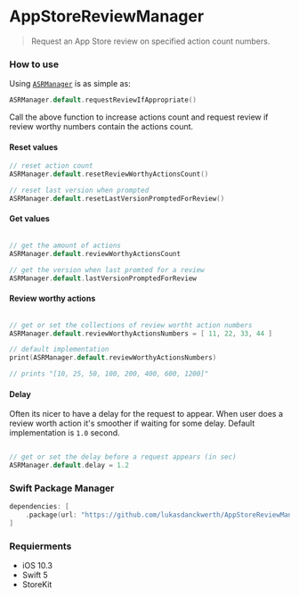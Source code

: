 # AppStoreReviewManager

> Request an App Store review on specified action count numbers.

### How to use
Using [`ASRManager`](Sources/AppStoreReviewManager/ASRManager.swift) is as simple as:

```swift
ASRManager.default.requestReviewIfAppropriate()
```

Call the above function to increase actions count and request review if review worthy numbers contain the actions count.

#### Reset values

```swift
// reset action count
ASRManager.default.resetReviewWorthyActionsCount()

// reset last version when prompted
ASRManager.default.resetLastVersionPromptedForReview()

```

#### Get values

```swift

// get the amount of actions
ASRManager.default.reviewWorthyActionsCount

// get the version when last promted for a review
ASRManager.default.lastVersionPromptedForReview

```

#### Review worthy actions

```swift

// get or set the collections of review wortht action numbers
ASRManager.default.reviewWorthyActionsNumbers = [ 11, 22, 33, 44 ]

// default implementation
print(ASRManager.default.reviewWorthyActionsNumbers)

// prints "[10, 25, 50, 100, 200, 400, 600, 1200]"

```

#### Delay

Often its nicer to have a delay for the request to appear. When user does a review worth action it's smoother if waiting for some delay. Default implementation is `1.0` second.

```swift

// get or set the delay before a request appears (in sec)
ASRManager.default.delay = 1.2

```

### Swift Package Manager
```swift
dependencies: [
    .package(url: "https://github.com/lukasdanckwerth/AppStoreReviewManager.git", from: "1.0.0")
]
```

### Requierments

 - iOS 10.3
 - Swift 5
 - StoreKit
